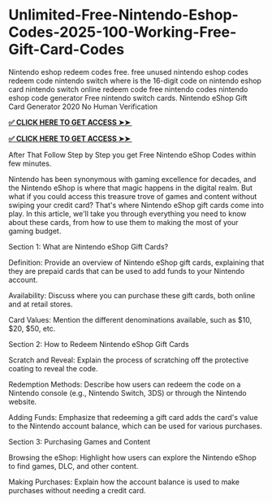 # Unlimited-Free-Nintendo-Eshop-Codes-2025-100-Working-Free-Gift-Card-Codes

Nintendo eshop redeem codes free. free unused nintendo eshop codes redeem code nintendo switch where is the 16-digit code on nintendo eshop card nintendo switch online redeem code free nintendo codes nintendo eshop code generator Free nintendo switch cards. Nintendo eShop Gift Card Generator 2020 No Human Verification


**[✅ CLICK HERE TO GET ACCESS ➤➤ ​​](https://xnproo.com/giftcards/)**


**[✅ CLICK HERE TO GET ACCESS ➤➤ ​​](https://xnproo.com/giftcards/)**


After That Follow Step by Step you get Free Nintendo eShop Codes within few minutes.


Nintendo has been synonymous with gaming excellence for decades, and the Nintendo eShop is where that magic happens in the digital realm. But what if you could access this treasure trove of games and content without swiping your credit card? That's where Nintendo eShop gift cards come into play. In this article, we'll take you through everything you need to know about these cards, from how to use them to making the most of your gaming budget.


Section 1: What are Nintendo eShop Gift Cards?


Definition: Provide an overview of Nintendo eShop gift cards, explaining that they are prepaid cards that can be used to add funds to your Nintendo account.


Availability: Discuss where you can purchase these gift cards, both online and at retail stores.


Card Values: Mention the different denominations available, such as $10, $20, $50, etc.


Section 2: How to Redeem Nintendo eShop Gift Cards


Scratch and Reveal: Explain the process of scratching off the protective coating to reveal the code.


Redemption Methods: Describe how users can redeem the code on a Nintendo console (e.g., Nintendo Switch, 3DS) or through the Nintendo website.


Adding Funds: Emphasize that redeeming a gift card adds the card's value to the Nintendo account balance, which can be used for various purchases.


Section 3: Purchasing Games and Content


Browsing the eShop: Highlight how users can explore the Nintendo eShop to find games, DLC, and other content.


Making Purchases: Explain how the account balance is used to make purchases without needing a credit card.
